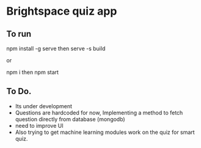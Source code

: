 # Brightspace quiz app
## To run
npm install -g serve
then
serve -s build

or 

npm i
then
npm start

## To Do.
- Its under development
- Questions are hardcoded for now, Implementing a method to fetch question directly from database (mongodb)
- need to improve UI
- Also trying to get machine learning modules work on the quiz for smart quiz.